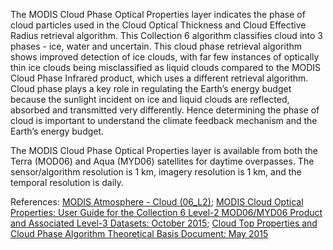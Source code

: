 The MODIS Cloud Phase Optical Properties layer indicates the phase of cloud particles used in the Cloud Optical Thickness and Cloud Effective Radius retrieval algorithm. This Collection 6 algorithm classifies cloud into 3 phases - ice, water and uncertain. This cloud phase retrieval algorithm shows improved detection of ice clouds, with far few instances of optically thin ice clouds being misclassified as liquid clouds compared to the MODIS Cloud Phase Infrared product, which uses a different retrieval algorithm. Cloud phase plays a key role in regulating the Earth’s energy budget because the sunlight incident on ice and liquid clouds are reflected, absorbed and transmitted very differently. Hence determining the phase of cloud is important to understand the climate feedback mechanism and the Earth’s energy budget.

The MODIS Cloud Phase Optical Properties layer is available from both the Terra (MOD06) and Aqua (MYD06) satellites for daytime overpasses. The sensor/algorithm resolution is 1 km, imagery resolution is 1 km, and the temporal resolution is daily.

References: [MODIS Atmosphere - Cloud (06_L2)](https://modis-atmos.gsfc.nasa.gov/products/cloud); [MODIS Cloud Optical Properties: User Guide for the Collection 6 Level-2 MOD06/MYD06 Product and Associated Level-3 Datasets: October 2015](http://modis-atmos.gsfc.nasa.gov/_docs/C6MOD06OPUserGuide.pdf); [Cloud Top Properties and Cloud Phase Algorithm Theoretical Basis Document: May 2015](http://modis-atmos.gsfc.nasa.gov/_docs/MOD06-ATBD_2015_05_01.pdf)
